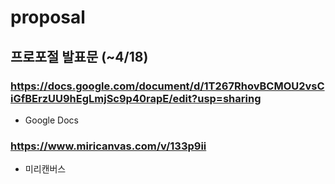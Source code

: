 # proposal
## 프로포절 발표문 (~4/18)
### https://docs.google.com/document/d/1T267RhovBCMOU2vsCiGfBErzUU9hEgLmjSc9p40rapE/edit?usp=sharing
- Google Docs
### https://www.miricanvas.com/v/133p9ii
- 미리캔버스
